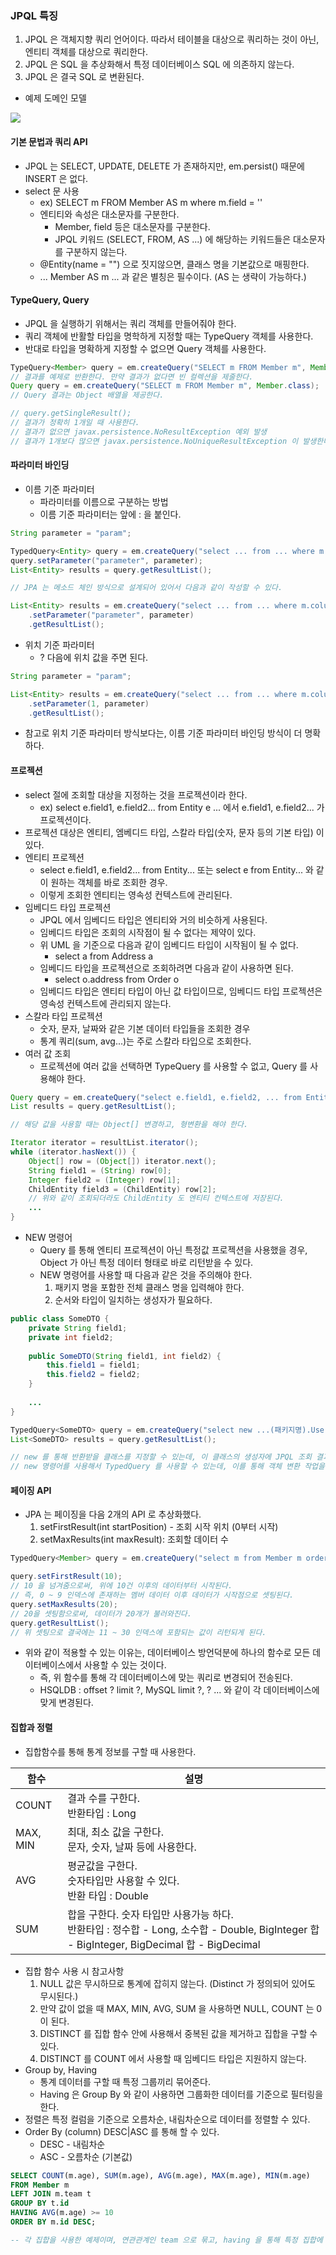 ### JPQL 특징

1. JPQL 은 객체지향 쿼리 언어이다. 따라서 테이블을 대상으로 쿼리하는 것이 아닌, 엔티티 객체를 대상으로 쿼리한다.
2. JPQL 은 SQL 을 추상화해서 특정 데이터베이스 SQL 에 의존하지 않는다.
3. JPQL 은 결국 SQL 로 변환된다.

* 예제 도메인 모델

![](../images/8.JPQL_model.png)

#### 기본 문법과 쿼리 API

* JPQL 는 SELECT, UPDATE, DELETE 가 존재하지만, em.persist() 때문에 INSERT 은 없다.
* select 문 사용
    * ex) SELECT m FROM Member AS m where m.field = ''
    * 엔티티와 속성은 대소문자를 구분한다.
        *  Member, field 등은 대소문자를 구분한다.
        * JPQL 키워드 (SELECT, FROM, AS ...) 에 해당하는 키워드들은 대소문자를 구분하지 않는다.
    * @Entity(name = "") 으로 짓지않으면, 클래스 명을 기본값으로 매핑한다.
    * ... Member AS m ... 과 같은 별칭은 필수이다. (AS 는 생략이 가능하다.)
    
#### TypeQuery, Query

* JPQL 을 실행하기 위해서는 쿼리 객체를 만들어줘야 한다.
* 쿼리 객체에 반활할 타입을 명학하게 지정할 때는 TypeQuery 객체를 사용한다.
* 반대로 타입을 명확하게 지정할 수 없으면 Query 객체를 사용한다.

```java
TypeQuery<Member> query = em.createQuery("SELECT m FROM Member m", Member.class);
// 결과를 예제로 반환한다. 만약 결과가 없다면 빈 컬렉션을 제줄한다.
Query query = em.createQuery("SELECT m FROM Member m", Member.class);
// Query 결과는 Object 배열을 제공한다.

// query.getSingleResult();
// 결과가 정확히 1개일 때 사용한다.
// 결과가 없으면 javax.persistence.NoResultException 예외 발생
// 결과가 1개보다 많으면 javax.persistence.NoUniqueResultException 이 발생한다.
```

#### 파라미터 바인딩

* 이름 기준 파라미터
    * 파라미터를 이름으로 구분하는 방법
    * 이름 기준 파라미터는 앞에 : 을 붙인다.

```java
String parameter = "param";

TypedQuery<Entity> query = em.createQuery("select ... from ... where m.column = :parameter", Entity.class);
query.setParameter("parameter", parameter);
List<Entity> results = query.getResultList();

// JPA 는 메소드 체인 방식으로 설계되어 있어서 다음과 같이 작성할 수 있다.

List<Entity> results = em.createQuery("select ... from ... where m.column = :parameter", Entity.class)
    .setParameter("parameter", parameter)
    .getResultList();
```

* 위치 기준 파라미터
    * ? 다음에 위치 값을 주면 된다.

```java
String parameter = "param";

List<Entity> results = em.createQuery("select ... from ... where m.column = ?1", Entity.class)
    .setParameter(1, parameter)
    .getResultList();
```

* 참고로 위치 기준 파라미터 방식보다는, 이름 기준 파라미터 바인딩 방식이 더 명확하다.

#### 프로젝션

* select 절에 조회할 대상을 지정하는 것을 프로젝션이라 한다.
    * ex) select e.field1, e.field2... from Entity e ... 에서 e.field1, e.field2... 가 프로젝션이다.
* 프로젝션 대상은 엔티티, 엠베디드 타입, 스칼라 타입(숫자, 문자 등의 기본 타입) 이 있다.
* 엔티티 프로젝션
    * select e.field1, e.field2... from Entity... 또는 select e from Entity... 와 같이 원하는 객체를 바로 조회한 경우.
    * 이렇게 조회한 엔티티는 영속성 컨텍스트에 관리된다.
* 임베디드 타입 프로젝션
    * JPQL 에서 임베디드 타입은 엔티티와 거의 비슷하게 사용된다.
    * 임베디드 타입은 조회의 시작점이 될 수 없다는 제약이 있다.
    * 위 UML 을 기준으로 다음과 같이 임베디드 타입이 시작됨이 될 수 없다.
        * select a from Address a
    * 임베디드 타입을 프로젝션으로 조회하려면 다음과 같이 사용하면 된다.
        * select o.address from Order o
    * 임베디드 타입은 엔티티 타입이 아닌 값 타입이므로, 임베디드 타입 프로젝션은 영속성 컨텍스트에 관리되지 않는다.
* 스칼라 타입 프로젝션
    * 숫자, 문자, 날짜와 같은 기본 데이터 타입들을 조회한 경우
    * 통계 쿼리(sum, avg...)는 주로 스칼라 타입으로 조회한다.
* 여러 값 조회
    * 프로젝션에 여러 값을 선택하면 TypeQuery 를 사용할 수 없고, Query 를 사용해야 한다.

```java
Query query = em.createQuery("select e.field1, e.field2, ... from Entity e");
List results = query.getResultList();

// 해당 값을 사용할 때는 Object[] 변경하고, 형변환을 해야 한다.

Iterator iterator = resultList.iterator();
while (iterator.hasNext()) {
    Object[] row = (Object[]) iterator.next();
    String field1 = (String) row[0];
    Integer field2 = (Integer) row[1];
    ChildEntity field3 = (ChildEntity) row[2];
    // 위와 같이 조회되더라도 ChildEntity 도 엔티티 컨텍스트에 저장된다.
    ...
}
```

* NEW 명령어
    * Query 를 통해 엔티티 프로젝션이 아닌 특정값 프로젝션을 사용했을 경우, Object 가 아닌 특정 데이터 형태로 바로 리턴받을 수 있다.
    * NEW 명령어를 사용할 때 다음과 같은 것을 주의해야 한다.
        1. 패키지 명을 포함한 전체 클래스 명을 입력해야 한다.
        2. 순서와 타입이 일치하는 생성자가 필요하다.

```java
public class SomeDTO {
    private String field1;
    private int field2;
    
    public SomeDTO(String field1, int field2) {
        this.field1 = field1;
        this.field2 = field2;
    }
    
    ...
}

TypedQuery<SomeDTO> query = em.createQuery("select new ...(패키지명).UserDTO(e.field1, e.field2) from Entity e where ...", SomeDTO.class);
List<SomeDTO> results = query.getResultList();

// new 를 통해 반환받을 클래스를 지정할 수 있는데, 이 클래스의 생성자에 JPQL 조회 결과를 넘겨줄 수 있다.
// new 명령어를 사용해서 TypedQuery 를 사용할 수 있는데, 이를 통해 객체 변환 작업을 줄일 수 있다.
```

#### 페이징 API

* JPA 는 페이징을 다음 2개의 API 로 추상화했다.
    1. setFirstResult(int startPosition) - 조회 시작 위치 (0부터 시작)
    2. setMaxResults(int maxResult): 조회할 데이터 수
    
```java
TypedQuery<Member> query = em.createQuery("select m from Member m order by m.id desc", Member.class);

query.setFirstResult(10);
// 10 을 넘겨줌으로써, 위에 10건 이후의 데이터부터 시작된다.
// 즉, 0 ~ 9 인덱스에 존재하는 멤버 데이터 이후 데이터가 시작점으로 셋팅된다.
query.setMaxResults(20);
// 20을 셋팅함으로써, 데이터가 20개가 불러와진다.
query.getResultList();
// 위 셋팅으로 결국에는 11 ~ 30 인덱스에 포함되는 값이 리턴되게 된다.
```

* 위와 같이 적용할 수 있는 이유는, 데이터베이스 방언덕분에 하나의 함수로 모든 데이터베이스에서 사용할 수 있는 것이다.
    * 즉, 위 함수를 통해 각 데이터베이스에 맞는 쿼리로 변경되어 전송된다.
    * HSQLDB : offset ? limit ?, MySQL limit ?, ? ... 와 같이 각 데이터베이스에 맞게 변경된다.
    
#### 집합과 정렬

* 집합함수를 통해 통계 정보를 구할 때 사용한다.

| 함수 | 설명 |
| ---- | ---- |
| COUNT | 결과 수를 구한다. <br/> 반환타입 : Long |
| MAX, MIN | 최대, 최소 값을 구한다. <br/> 문자, 숫자, 날짜 등에 사용한다. |
| AVG | 평균값을 구한다. <br/> 숫자타입만 사용할 수 있다. <br/> 반환 타입 : Double |
| SUM | 합을 구한다. 숫자 타입만 사용가능 하다. <br/> 반환타입 : 정수합 - Long, 소수합 - Double, BigInteger 합 - BigInteger, BigDecimal 합 - BigDecimal |

* 집합 함수 사용 시 참고사항
    1. NULL 값은 무시하므로 통계에 잡히지 않는다. (Distinct 가 정의되어 있어도 무시된다.)
    2. 만약 값이 없을 때 MAX, MIN, AVG, SUM 을 사용하면 NULL, COUNT 는 0 이 된다.
    3. DISTINCT 를 집합 함수 안에 사용해서 중복된 값을 제거하고 집합을 구할 수 있다.
    4. DISTINCT 를 COUNT 에서 사용할 때 임베디드 타입은 지원하지 않는다.
* Group by, Having
    * 통계 데이터를 구할 때 특정 그룹끼리 묶어준다.
    * Having 은 Group By 와 같이 사용하면 그룹화한 데이터를 기준으로 필터링을 한다.
* 정렬은 특정 컬럼을 기준으로 오름차순, 내림차순으로 데이터를 정렬할 수 있다.
* Order By (column) DESC|ASC 를 통해 할 수 있다.
    * DESC - 내림차순
    * ASC - 오름차순 (기본값)
    
```sql
SELECT COUNT(m.age), SUM(m.age), AVG(m.age), MAX(m.age), MIN(m.age)
FROM Member m
LEFT JOIN m.team t
GROUP BY t.id
HAVING AVG(m.age) >= 10
ORDER BY m.id DESC;

-- 각 집합을 사용한 예제이며, 연관관계인 team 으로 묶고, having 을 통해 특정 집합에 대한 조건을 사용한 예제이다.
```
